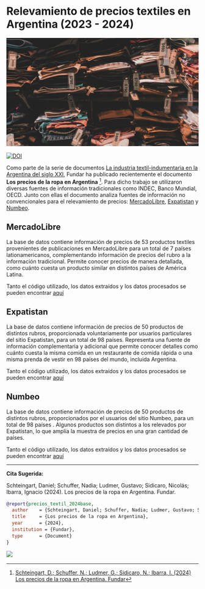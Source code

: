 # Relevamiento de precios textiles en Argentina (2023 - 2024)

![](assets/ptex.jpg)

[![DOI](https://zenodo.org/badge/833154715.svg)](https://zenodo.org/doi/10.5281/zenodo.12827870) <!-- arreglar Zenodo -->


Como parte de la serie de documentos [La industria textil-indumentaria en la Argentina del siglo XXI](https://fund.ar/serie/industria-textil-indumentaria-argentina/), Fundar ha publicado recientemente el documento **Los precios de la ropa en Argentina** [^1]. Para dicho trabajo se utilizaron diversas fuentes de información tradicionales como INDEC, Banco Mundial, OECD. Junto con ellas el documento analiza fuentes de información no convencionales para el relevamiento de precios: [MercadoLibre](https://mercadolibre.com/), [Expatistan](https://www.expatistan.com/cost-of-living) y [Numbeo](https://www.numbeo.com/cost-of-living/).  

## MercadoLibre

La base de datos contiene información de precios de 53 productos textiles provenientes de publicaciones en MercadoLibre para un total de 7 países lationamericanos, complementando información de precios del rubro a la información tradicional. Permite conocer precios de manera detallada, como cuánto cuesta un producto similar en distintos países de América Latina.

Tanto el código utilizado, los datos extraídos y los datos procesados se pueden encontrar [aquí](meli)

## Expatistan

La base de datos contiene información de precios de 50 productos de distintos rubros, proporcionada voluntariamente por usuarios particulares del sitio Expatistan, para un total de 98 países. Representa una fuente de información complementaria y adicional que permite conocer detalles como cuánto cuesta la misma comida en un restaurante de comida rápida o una misma prenda de vestir en 98 países del mundo, incluida Argentina. 

Tanto el código utilizado, los datos extraídos y los datos procesados se pueden encontrar [aquí](expatistan)

## Numbeo

La base de datos contiene información de precios de 50 productos de distintos rubros, proporcionados por el usuarios del sitio Numbeo, para un total de 98 países . Algunos productos son distintos a los relevados por Expatistan, lo que amplía la muestra de precios en una gran cantidad de países. 

Tanto el código utilizado, los datos extraídos y los datos procesados se pueden encontrar [aquí](numbeo)


[^1]: [Schteingart, D.; Schuffer, N.; Ludmer, G.; Sidicaro, N.; Ibarra, I. (2024) Los precios de la ropa en Argentina. Fundar](https://fund.ar/publicacion/los-precios-de-la-ropa-en-la-argentina/)



---
**Cita Sugerida:** 

Schteingart, Daniel; Schuffer, Nadia; Ludmer, Gustavo; Sidicaro, Nicolás; Ibarra, Ignacio (2024). Los precios de la ropa en Argentina. Fundar.

```bibtex
@report{precios_textil_2024base,
  author    = {Schteingart, Daniel; Schuffer, Nadia; Ludmer, Gustavo; Sidicaro, Nicolás; Ibarra, Ignacio},
  title     = {Los precios de la ropa en Argentina},
  year      = {2024},
  institution = {Fundar},
  type      = {Document}
}
```


<a href="https://fund.ar">
  <picture>
    <source media="(prefers-color-scheme: dark)" srcset="https://github.com/datos-Fundar/fundartools/assets/86327859/6ef27bf9-141f-4537-9d78-e16b80196959">
    <source media="(prefers-color-scheme: light)" srcset="https://github.com/datos-Fundar/fundartools/assets/86327859/aa8e7c72-4fad-403a-a8b9-739724b4c533">
    <img src="fund.ar"></img>
  </picture>
</a>


